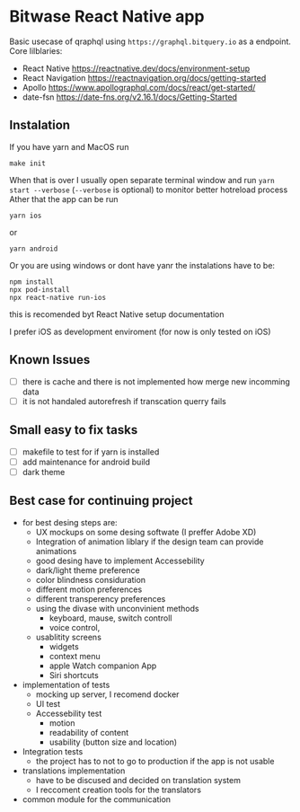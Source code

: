 # Bitwase React Native app 
Basic usecase of qraphql using `https://graphql.bitquery.io` as a endpoint.
Core lilblaries:
- React Native https://reactnative.dev/docs/environment-setup
- React Navigation https://reactnavigation.org/docs/getting-started
- Apollo https://www.apollographql.com/docs/react/get-started/
- date-fsn https://date-fns.org/v2.16.1/docs/Getting-Started

## Instalation
If you have yarn and MacOS run
```
make init
```
When that is over I usually open separate terminal window and run `yarn start --verbose` (`--verbose` is optional) to monitor better hotreload process
Ather that the app can be run 
```
yarn ios
```
or
```
yarn android
```
Or you are using windows or dont have yanr the instalations have to be:
```
npm install
npx pod-install
npx react-native run-ios
```
this is recomended byt React Native setup documentation

I prefer iOS as development enviroment (for now is only tested on iOS)

## Known Issues
- [ ] there is cache and there is not implemented how merge new incomming data
- [ ] it is not handaled autorefresh if transcation querry fails

## Small easy to fix tasks
- [ ] makefile to test for if yarn is installed
- [ ] add maintenance for android build
- [ ] dark theme

## Best case for continuing project
- for best desing steps are:
    - UX mockups on some desing softwate (I preffer Adobe XD)
    - Integration of animation liblary if the design team can provide animations
    - good desing have to implement Accessebility
    - dark/light theme preference
    - color blindness considuration
    - different motion preferences
    - different transperency preferences
    - using the divase with unconvinient methods
        - keyboard, mause, switch controll
        - voice control, 
    - usablitity screens
        - widgets
        - context menu
        - apple Watch companion App
        - Siri shortcuts
- implementation of tests
    - mocking up server, I recomend docker
    - UI test
    - Accessebility test
        - motion
        - readability of content
        - usability (button size and location)
 - Integration tests
    - the project has to not to go to production if the app is not usable 
- translations implementation
    - have to be discused and decided on translation system
    - I reccoment creation tools for the translators
- common module for the communication
